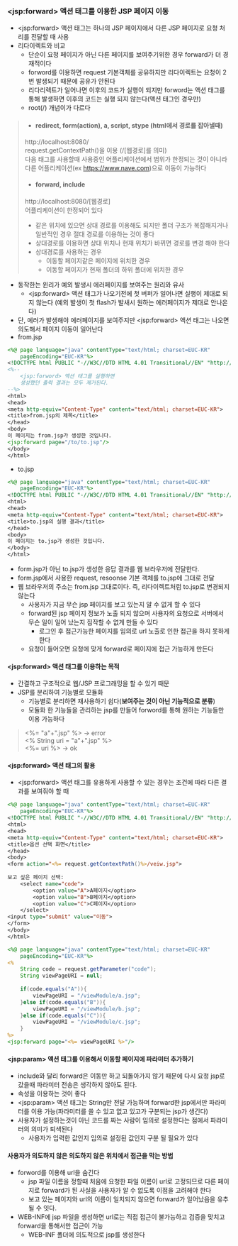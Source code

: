 ### &lt;jsp:forward&gt; 액션 태그를 이용한 JSP 페이지 이동
* &lt;jsp:forward&gt; 액션 태그는 하나의 JSP 페이지에서 다른 JSP 페이지로 요청 처리를 전달할 때 사용
* 리다이렉트와 비교 
  * 단순이 요청 페이지가 아닌 다른 페이지를 보여주기위한 경우 forward가 더 경재적이다
  * forword를 이용하면 request 기본객체를 공유하지만 리다이렉트는 요청이 2번 발생되기 때문에 공유가 안된다
  * 리다리렉트가 일어나면 이후의 코드가 실행이 되지만 forword는 액션 태그를 통해 발생하면 이후의 코드는 실행 되지 않는다(액션 태그인 경우만)
  *  root(/) 개념이가 다르다  
> * #### redirect, form(action), a, script, stype  (html에서 경로를 잡아낼때)  
> http://localhost:8080/  
> request.getContextPath()을 이용 (/[웹경로]를 의미)  
> 다음 태그를 사용할때 사용중인 어플리케이션에서 범위가 한정되는 것이 아니라 다른 어플리케이션(ex https://www.nave.com)으로 이동이 가능하다  
> * #### forward, include  
> http://localhost:8080/[웹경로]  
> 어플리케이션이 한정되어 있다  
> * 같은 위치에 있으면 상대 경로를 이용해도 되지만 폴더 구조가 복잡해지거나 일반적인 경우 절대 경로를 이용하는 것이 좋다  
> * 상대경로를 이용하면 상대 위치나 현재 위치가 바뀌면 경로를 변경 해야 한다
> * 상대경로를 사용하는 경우
>   * 이동할 페이지같은 페이지에 위치한 경우
>   * 이동할 페이지가 현재 폴더의 하위 폴더에 위치한 경우
* 동작한는 윈리가 예외 발생시 에러페이지를 보여주는 원리와 유사
  * &lt;jsp:forward&gt; 액션 태그가 나오기전에 첫 버퍼가 일어나면 실행이 제대로 되지 않는다 (예외 발생이 첫 flash가 발새시 원하는 에러페이지가 제대로 안나온다)
* 단, 에러가 발생해야 에러페이지를 보여주지만 &lt;jsp:forward&gt; 액션 태그는 나오면 의도해서 페이지 이동이 일어난다
* from.jsp
```jsp
<%@ page language="java" contentType="text/html; charset=EUC-KR"
    pageEncoding="EUC-KR"%>
<!DOCTYPE html PUBLIC "-//W3C//DTD HTML 4.01 Transitional//EN" "http://www.w3.org/TR/html4/loose.dtd">
<%--
	<jsp:forword> 액션 태그를 실행하면
	생성했던 출력 결과는 모두 제거된다.
--%>
<html>
<head>
<meta http-equiv="Content-Type" content="text/html; charset=EUC-KR">
<title>from.jsp의 제목</title>
</head>
<body>
이 페이지는 from.jsp가 생성한 것입니다.
<jsp:forward page="/to/to.jsp"/>
</body>
</html>
```
* to.jsp
```jsp
<%@ page language="java" contentType="text/html; charset=EUC-KR"
    pageEncoding="EUC-KR"%>
<!DOCTYPE html PUBLIC "-//W3C//DTD HTML 4.01 Transitional//EN" "http://www.w3.org/TR/html4/loose.dtd">
<html>
<head>
<meta http-equiv="Content-Type" content="text/html; charset=EUC-KR">
<title>to.jsp의 실행 결과</title>
</head>
<body>
이 페이지는 to.jsp가 생성한 것입니다.
</body>
</html>
```
* form.jsp가 아닌 to.jsp가 생성한 응답 결과를 웹 브라우저에 전달한다.
* form.jsp에서 사용한 request, resoonse 기본 객체를 to.jsp에 그대로 전달
* 웹 브라우저의 주소는 from.jsp 그대로이다. 즉, 리다이렉트처럼 to.jsp로 변경되지 않는다
  * 사용자가 지금 무슨 jsp 페이지를 보고 있는지 알 수 없게 할 수 있다
  * forward된 jsp 페이지 정보가 노출 되지 않으며 사용자의 요청으로 서버에서 무슨 일이 일어 났는지 짐작할 수 없게 만들 수 있다
    * 로그인 후 접근가능한 페이지를 임의로 url 노출로 인한 접근을 하지 못하게 한다
  * 요청이 들어오면 요청에 맞게 forward로 페이지에 접근 가능하게 만든다
#### &lt;jsp:forward&gt; 액션 태그를 이용하는 목적
* 간결하고 구조적으로 웹/JSP 프로그래밍을 할 수 있기 때문
* JSP를 분리하여 기능별로 모듈화
  * 기능별로 분리하면 재사용하기 쉽다(**보여주는 것이 아닌 기능적으로 분류**)
  * 모듈화 한 기능들을 관리하는 jsp를 만들어 forword를 통해 원하는 기능들만 이용 가능하다
> <%= "a"+".jsp" %> -> error  
> <% String uri = "a"+".jsp" %>  
> <%= uri %> -> ok  
#### &lt;jsp:forward&gt; 액션 태그의 활용
* &lt;jsp:forward&gt; 액션 태그를 유용하게 사용할 수 있는 경우는 조건에 따라 다른 결과를 보여줘야 할 때
```jsp
<%@ page language="java" contentType="text/html; charset=EUC-KR"
    pageEncoding="EUC-KR"%>
<!DOCTYPE html PUBLIC "-//W3C//DTD HTML 4.01 Transitional//EN" "http://www.w3.org/TR/html4/loose.dtd">
<html>
<head>
<meta http-equiv="Content-Type" content="text/html; charset=EUC-KR">
<title>옵션 선택 화면</title>
</head>
<body>
<form action="<%= request.getContextPath()%>/veiw.jsp">
	
보고 싶은 페이지 선택:
	<select name="code">
		<option value="A">A페이지</option>
		<option value="B">B페이지</option>
		<option value="C">C페이지</option>
	</select>
<input type="submit" value="이동">
</form>
</body>
</html>
```
```jsp
<%@ page language="java" contentType="text/html; charset=EUC-KR"
    pageEncoding="EUC-KR"%>
<%
	String code = request.getParameter("code");
	String viewPageURI = null;
	
	if(code.equals("A")){
		viewPageURI = "/viewModule/a.jsp";
	}else if(code.equals("B")){
		viewPageURI = "/viewModule/b.jsp";
	}else if(code.equals("C")){
		viewPageURI = "/viewModule/c.jsp";
	}
%>
<jsp:forward page="<%= viewPageURI %>"/>
```
#### &lt;jsp:param&gt; 액션 태그를 이용해서 이동할 페이지에 파라미터 추가하기
* include와 달리 forward은 이동만 하고 되돌아가지 않기 때문에 다시 요청 jsp로 갔을때 파라미터 전송은 생각하지 않아도 된다. 
* 속성을 이용하는 것이 좋다
* &lt;jsp:param&gt; 액션 태그는 String만 전달 가능하며 forward한 jsp에서만 파라미터를 이용 가능(파라미터를 쓸 수 있고 없고 있고가 구분되는 jsp가 생긴다)
* 사용자가 설정하는것이 아닌 코드를 짜는 사람이 임의로 설정한다는 점에서 파라미터의 의미가 퇴색된다
	* 사용자가 입력한 값인지 임의로 설정된 값인지 구분 될 필요가 있다
#### 사용자가 의도하지 않은 의도하지 않은 위치에서 접근을 막는 방법
* forword를 이용해 url을 숨긴다
	* jsp 파일 이름을 정할때 처음에 요청한 파일 이름이 url로 고정되므로 다른 페이지로 forward가 된 사실을 사용자가 알 수 없도록 이점을 고려해야 한다
	* 보고 있는 페이지와 url의 이름이 일치되지 않으면 forward가 일어났음을 유추 될 수 잇다.
* WEB-INF에 jsp 파일을 생성하면 url로는 직접 접근이 불가능하고 검증을 맞치고 forward을 통해서만 접근이 가능
	* WEB-INF 폴더에 의도적으로 jsp를 생성한다 

